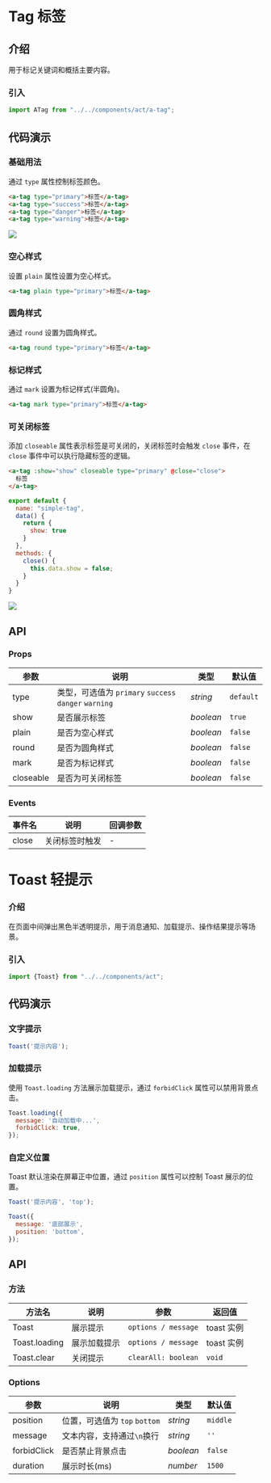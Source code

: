 # Tag 标签

## 介绍

用于标记关键词和概括主要内容。

### 引入

```js
import ATag from "../../components/act/a-tag";
```

## 代码演示

### 基础用法

通过 `type` 属性控制标签颜色。

```html
<a-tag type="primary">标签</a-tag>
<a-tag type="success">标签</a-tag>
<a-tag type="danger">标签</a-tag>
<a-tag type="warning">标签</a-tag>
```

![](https://i.loli.net/2021/02/26/fo8YJt65xXa3Lzl.png)

### 空心样式

设置 `plain` 属性设置为空心样式。

```html
<a-tag plain type="primary">标签</a-tag>
```

### 圆角样式

通过 `round` 设置为圆角样式。

```html
<a-tag round type="primary">标签</a-tag>
```

### 标记样式

通过 `mark` 设置为标记样式(半圆角)。

```html
<a-tag mark type="primary">标签</a-tag>
```

### 可关闭标签

添加 `closeable` 属性表示标签是可关闭的，关闭标签时会触发 `close` 事件，在 `close` 事件中可以执行隐藏标签的逻辑。

```html
<a-tag :show="show" closeable type="primary" @close="close">
  标签
</a-tag>
```

```js
export default {
  name: "simple-tag",
  data() {
    return {
      show: true
    }
  },
  methods: {
    close() {
      this.data.show = false;
    }
  }
}
```

![](https://i.loli.net/2021/02/26/FCUDd6Vi21rONX5.png)

## API

### Props

| 参数 | 说明 | 类型 | 默认值 |
| --- | --- | --- | --- |
| type | 类型，可选值为 `primary` `success` `danger` `warning` | _string_ | `default` |
| show | 是否展示标签 | _boolean_ | `true` |
| plain | 是否为空心样式 | _boolean_ | `false` |
| round | 是否为圆角样式 | _boolean_ | `false` |
| mark | 是否为标记样式 | _boolean_ | `false` |
| closeable | 是否为可关闭标签 | _boolean_ | `false` |

### Events

| 事件名 | 说明           | 回调参数            |
| ------ | -------------- | ------------------- |
| close  | 关闭标签时触发 | -                   |

# Toast 轻提示

### 介绍

在页面中间弹出黑色半透明提示，用于消息通知、加载提示、操作结果提示等场景。

### 引入

```js
import {Toast} from "../../components/act";
```

## 代码演示

### 文字提示

```js
Toast('提示内容');
```

### 加载提示

使用 `Toast.loading` 方法展示加载提示，通过 `forbidClick` 属性可以禁用背景点击。

```js
Toast.loading({
  message: '自动加载中...',
  forbidClick: true,
});
```

### 自定义位置

Toast 默认渲染在屏幕正中位置，通过 `position` 属性可以控制 Toast 展示的位置。

```js
Toast('提示内容', 'top');

Toast({
  message: '底部展示',
  position: 'bottom',
});
```

## API

### 方法

| 方法名 | 说明 | 参数 | 返回值 |
| --- | --- | --- | --- |
| Toast | 展示提示 | `options / message` | toast 实例 |
| Toast.loading | 展示加载提示 | `options / message` | toast 实例 |
| Toast.clear | 关闭提示 | `clearAll: boolean` | `void` |

### Options

| 参数 | 说明 | 类型 | 默认值 |
| --- | --- | --- | --- |
| position | 位置，可选值为 `top` `bottom` | _string_ | `middle` |
| message | 文本内容，支持通过`\n`换行 | _string_ | `''` | - |
| forbidClick | 是否禁止背景点击 | _boolean_ | `false` |
| duration | 展示时长(ms) | _number_ | `1500` |
